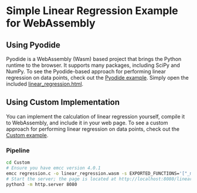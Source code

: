 # Simple Linear Regression Example for WebAssembly

## Using Pyodide
Pyodide is a WebAssembly (Wasm) based project that brings the Python runtime to the browser. It supports many packages, including SciPy and NumPy. To see the Pyodide-based approach for performing linear regression on data points, check out the [Pyodide example](./Pyodide). Simply open the included [linear_regression.html](./Pyodide/linear_regression.html).

## Using Custom Implementation
You can implement the calculation of linear regression yourself, compile it to WebAssembly, and include it in your web page. To see a custom approach for performing linear regression on data points, check out the [Custom example](./Custom).

### Pipeline
```bash
cd Custom
# Ensure you have emcc version 4.0.1
emcc regression.c -o linear_regression.wasm -s EXPORTED_FUNCTIONS='["_mean", "_linear_regression", "_malloc", "_free"]' --no-entry
# Start the server; the page is located at http://localhost:8080/linear_regression.html
python3 -m http.server 8080
```
